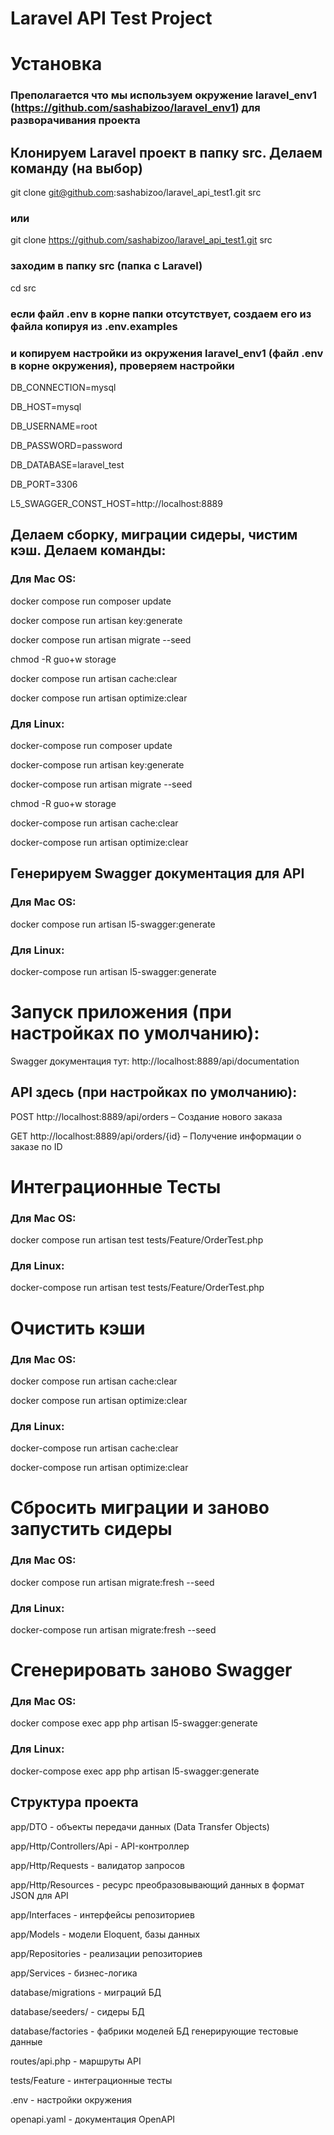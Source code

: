 # Laravel API Test Project

# Установка

### Преполагается что мы используем окружение laravel_env1 (https://github.com/sashabizoo/laravel_env1) для разворачивания проекта

## Клонируем Laravel проект в папку src. Делаем команду (на выбор)

git clone git@github.com:sashabizoo/laravel_api_test1.git src 

### или

git clone https://github.com/sashabizoo/laravel_api_test1.git src

### заходим в папку src (папка с Laravel)

cd src
   
### если файл .env в корне папки отсутствует, создаем его из файла копируя из .env.examples
  
### и копируем настройки из окружения laravel_env1 (файл .env в корне окружения), проверяем настройки

DB_CONNECTION=mysql 

DB_HOST=mysql 

DB_USERNAME=root 

DB_PASSWORD=password 

DB_DATABASE=laravel_test 

DB_PORT=3306

L5_SWAGGER_CONST_HOST=http://localhost:8889

## Делаем сборку, миграции сидеры, чистим кэш. Делаем команды:

### Для Mac OS:

docker compose run composer update

docker compose run artisan key:generate

docker compose run artisan migrate --seed

chmod -R guo+w storage

docker compose run artisan cache:clear

docker compose run artisan optimize:clear

### Для Linux:

docker-compose run composer update

docker-compose run artisan key:generate

docker-compose run artisan migrate --seed

chmod -R guo+w storage

docker-compose run artisan cache:clear

docker-compose run artisan optimize:clear

## Генерируем Swagger документация для API

### Для Mac OS:

docker compose run artisan l5-swagger:generate 

### Для Linux:

docker-compose run artisan l5-swagger:generate 

# Запуск приложения (при настройках по умолчанию):

Swagger документация тут: http://localhost:8889/api/documentation

## API здесь (при настройках по умолчанию): 

POST http://localhost:8889/api/orders – Создание нового заказа

GET http://localhost:8889/api/orders/{id} – Получение информации о заказе по ID

# Интеграционные Тесты

### Для Mac OS:

docker compose run artisan test tests/Feature/OrderTest.php

### Для Linux:

docker-compose run artisan test tests/Feature/OrderTest.php

# Очистить кэши

### Для Mac OS:

docker compose run artisan cache:clear

docker compose run artisan optimize:clear

### Для Linux:

docker-compose run artisan cache:clear

docker-compose run artisan optimize:clear

# Сбросить миграции и заново запустить сидеры

### Для Mac OS:

docker compose run artisan migrate:fresh --seed

### Для Linux:

docker-compose run artisan migrate:fresh --seed

# Сгенерировать заново Swagger

### Для Mac OS:

docker compose exec app php artisan l5-swagger:generate

### Для Linux:

docker-compose exec app php artisan l5-swagger:generate

## Структура проекта

app/DTO - объекты передачи данных (Data Transfer Objects)

app/Http/Controllers/Api - API-контроллер

app/Http/Requests - валидатор запросов

app/Http/Resources - ресурс преобразовывающий данных в формат JSON для API

app/Interfaces - интерфейсы репозиториев

app/Models - модели Eloquent, базы данных

app/Repositories - реализации репозиториев

app/Services - бизнес-логика

database/migrations - миграций БД

database/seeders/ - сидеры БД

database/factories - фабрики моделей БД генерирующие тестовые данные

routes/api.php - маршруты API

tests/Feature - интеграционные тесты

.env - настройки окружения

openapi.yaml - документация OpenAPI

